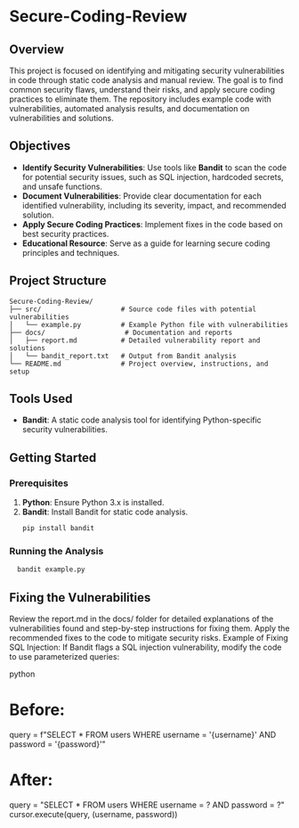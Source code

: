 # Secure-Coding-Review

## Overview
This project is focused on identifying and mitigating security vulnerabilities in code through static code analysis and manual review. The goal is to find common security flaws, understand their risks, and apply secure coding practices to eliminate them. The repository includes example code with vulnerabilities, automated analysis results, and documentation on vulnerabilities and solutions.

## Objectives
- **Identify Security Vulnerabilities**: Use tools like **Bandit** to scan the code for potential security issues, such as SQL injection, hardcoded secrets, and unsafe functions.
- **Document Vulnerabilities**: Provide clear documentation for each identified vulnerability, including its severity, impact, and recommended solution.
- **Apply Secure Coding Practices**: Implement fixes in the code based on best security practices.
- **Educational Resource**: Serve as a guide for learning secure coding principles and techniques.

## Project Structure
```
Secure-Coding-Review/
├── src/                    # Source code files with potential vulnerabilities
│   └── example.py          # Example Python file with vulnerabilities
├── docs/                    # Documentation and reports
│   ├── report.md           # Detailed vulnerability report and solutions
│   └── bandit_report.txt   # Output from Bandit analysis
└── README.md               # Project overview, instructions, and setup
```

## Tools Used
- **Bandit**: A static code analysis tool for identifying Python-specific security vulnerabilities.
  
## Getting Started

### Prerequisites
1. **Python**: Ensure Python 3.x is installed.
2. **Bandit**: Install Bandit for static code analysis.
   ```bash
   pip install bandit
   ```

### Running the Analysis
 ```bash
   bandit example.py
   ```

## Fixing the Vulnerabilities
Review the report.md in the docs/ folder for detailed explanations of the vulnerabilities found and step-by-step instructions for fixing them.
Apply the recommended fixes to the code to mitigate security risks.
Example of Fixing SQL Injection:
If Bandit flags a SQL injection vulnerability, modify the code to use parameterized queries:

python
# Before:
query = f"SELECT * FROM users WHERE username = '{username}' AND password = '{password}'"

# After:
query = "SELECT * FROM users WHERE username = ? AND password = ?"
cursor.execute(query, (username, password))
